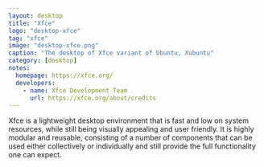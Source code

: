 ```yaml
---
layout: desktop
title: "Xfce"
logo: "desktop-xfce"
tag: "xfce"
image: "desktop-xfce.png"
caption: "The desktop of Xfce variant of Ubuntu, Xubuntu"
category: [desktop]
notes:
  homepage: https://xfce.org/
  developers:
    - name: Xfce Development Team
      url: https://xfce.org/about/credits
---
```


Xfce is a lightweight desktop environment that is fast and low on system resources, while still being visually appealing and user friendly. It is highly modular and reusable, consisting of a number of components that can be used either collectively or individually and still provide the full functionality one can expect.